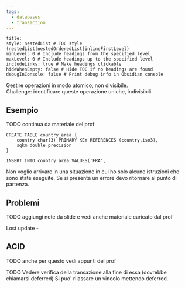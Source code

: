 ```yaml
---
tags:
  - databases
  - transaction
---
```


```table-of-contents
title: 
style: nestedList # TOC style (nestedList|nestedOrderedList|inlineFirstLevel)
minLevel: 0 # Include headings from the specified level
maxLevel: 0 # Include headings up to the specified level
includeLinks: true # Make headings clickable
hideWhenEmpty: false # Hide TOC if no headings are found
debugInConsole: false # Print debug info in Obsidian console
```

Gestire operazioni in modo atomico, non divisibile.\
Challenge: identificare queste operazione uniche, indivisibili.

## Esempio

TODO continua da materiale del prof

```language-sql
CREATE TABLE country_area {
	country char(3) PRIMARY KEY REFERENCES (country.iso3),
	sqkm double precision
}

INSERT INTO country_area VALUES('FRA', 
```


Non voglio arrivare in una situazione in cui ho solo alcune istruzioni che sono state eseguite. Se si presenta un errore devo ritornare al punto di partenza.

## Problemi

TODO aggiungi note da slide e vedi anche materiale caricato dal prof

Lost update - 


## ACID

TODO anche per questo vedi appunti del prof


TODO Vedere verifica della transazione alla fine di essa (dovrebbe chiamarsi deferred)
Si puo' rilassare un vincolo mettendo deferred.